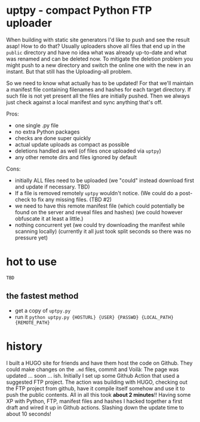# **uptpy** - compact Python FTP uploader

When building with static site generators I'd like to push and see the result asap!
How to do that? Usually uploaders shove all files that end up in the `public` directory and have no idea what was already up-to-date and what was renamed and can be deleted now.
To mitigate the deletion problem you might push to a new directory and switch the online one with the new in an instant. But that still has the Uploading-all problem.

So we need to know what actually has to be updated! For that we'll maintain a manifest file containing filenames and hashes for each
target directory. If such file is not yet present all the files are initially pushed.
Then we always just check against a local manifest and sync anything that's off.

Pros:
* one single .py file
* no extra Python packages
* checks are done super quickly
* actual update uploads as compact as possible
* deletions handled as well (of files once uploaded via `uptpy`)
* any other remote dirs and files ignored by default

Cons:
* initially ALL files need to be uploaded (we "could" instead download first
  and update if necessary. TBD)
* If a file is removed remotely `uptpy` wouldn't notice. (We could do a post-
  check to fix any missing files. (TBD #2)
* we need to have this remote manifest file (which could potentially be found
  on the server and reveal files and hashes) (we could however obfuscate it at
  least a little.)
* nothing concurrent yet (we could try downloading the manifest while scanning locally) (currently it all just took split seconds so there was no pressure yet)

# hot to use
`TBD`
## the fastest method

* get a copy of `uptpy.py`
* run it `python uptpy.py {HOSTURL} {USER} {PASSWD} {LOCAL_PATH} {REMOTE_PATH}`

# history

I built a HUGO site for friends and have them host the code on Github. They could make changes on the `.md` files, commit and Voilà: The page was updated ... soon ... ish.
Initially I set up some Github Action that used a suggested FTP project. The action was building with HUGO, checking out the FTP project from github, have it compile itself somehow and use it to push the public contents. All in all this took **about 2 minutes**!! Having some XP with Python, FTP, manifest files and hashes I hacked together a first draft and wired it up in Github actions. Slashing down the update time to about 10 seconds!
